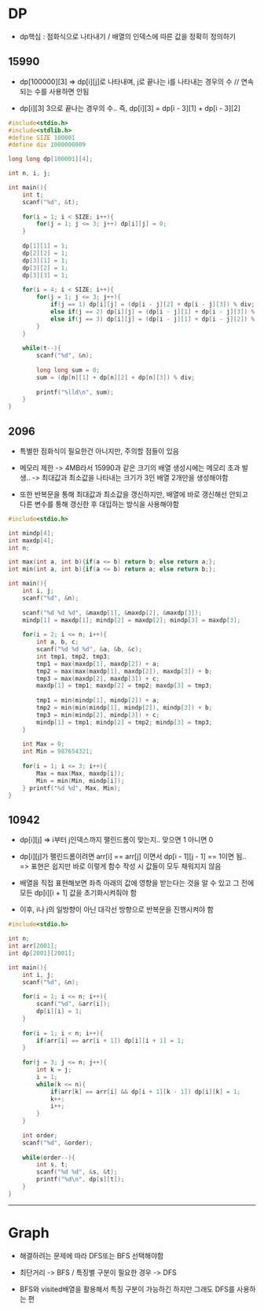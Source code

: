 <h1>DP</h1>

- dp핵심 : 점화식으로 나타내기 / 배열의 인덱스에 따른 값을 정확히 정의하기

<h2>15990</h2>

- dp[100000][3] => dp[i][j]로 나타내며, j로 끝나는 i를 나타내는 경우의 수 // 연속되는 수를 사용하면 안됨

- dp[i][3] 3으로 끝나는 경우의 수.. 즉, dp[i][3] = dp[i - 3][1] + dp[i - 3][2]

```c
#include<stdio.h>
#include<stdlib.h>
#define SIZE 100001
#define div 1000000009

long long dp[100001][4];

int n, i, j;

int main(){
    int t;
    scanf("%d", &t);
    
    for(i = 1; i < SIZE; i++){
        for(j = 1; j <= 3; j++) dp[i][j] = 0;
    }
    
    dp[1][1] = 1;
    dp[2][2] = 1;
    dp[3][1] = 1;
    dp[3][2] = 1;
    dp[3][3] = 1;
    
    for(i = 4; i < SIZE; i++){
        for(j = 1; j <= 3; j++){
            if(j == 1) dp[i][j] = (dp[i - j][2] + dp[i - j][3]) % div;
            else if(j == 2) dp[i][j] = (dp[i - j][1] + dp[i - j][3]) % div;
            else if(j == 3) dp[i][j] = (dp[i - j][1] + dp[i - j][2]) % div;
        }
    }
    
    while(t--){
        scanf("%d", &n);
        
        long long sum = 0;
        sum = (dp[n][1] + dp[n][2] + dp[n][3]) % div;
        
        printf("%lld\n", sum);
    }
}
```

<h2>2096</h2>

- 특별한 점화식이 필요한건 아니지만, 주의할 점들이 있음

- 메모리 제한 -> 4MB라서 15990과 같은 크기의 배열 생성시에는 메모리 초과 발생.. -> 최대값과 최소값을 나타내는 크기가 3인 배열 2개만을 생성해야함

- 또한 반복문을 통해 최대값과 최소값을 갱신하지만, 배열에 바로 갱신해선 안되고 다른 변수를 통해 갱신한 후 대입하는 방식을 사용해야함

```c
#include<stdio.h>

int mindp[4];
int maxdp[4];
int n;

int max(int a, int b){if(a <= b) return b; else return a;};
int min(int a, int b){if(a <= b) return a; else return b;};

int main(){
    int i, j;
    scanf("%d", &n);
    
    scanf("%d %d %d", &maxdp[1], &maxdp[2], &maxdp[3]);
    mindp[1] = maxdp[1]; mindp[2] = maxdp[2]; mindp[3] = maxdp[3];
    
    for(i = 2; i <= n; i++){
        int a, b, c;
        scanf("%d %d %d", &a, &b, &c);
        int tmp1, tmp2, tmp3;
        tmp1 = max(maxdp[1], maxdp[2]) + a;
        tmp2 = max(max(maxdp[1], maxdp[2]), maxdp[3]) + b;
        tmp3 = max(maxdp[2], maxdp[3]) + c;
        maxdp[1] = tmp1; maxdp[2] = tmp2; maxdp[3] = tmp3;
        
        tmp1 = min(mindp[1], mindp[2]) + a;
        tmp2 = min(min(mindp[1], mindp[2]), mindp[3]) + b;
        tmp3 = min(mindp[2], mindp[3]) + c;
        mindp[1] = tmp1; mindp[2] = tmp2; mindp[3] = tmp3;
    }
    
    int Max = 0;
    int Min = 987654321;
    
    for(i = 1; i <= 3; i++){
        Max = max(Max, maxdp[i]);
        Min = min(Min, mindp[i]);
    } printf("%d %d", Max, Min);
}
```

<h2>10942</h2>

- dp[i][j] => i부터 j인덱스까지 팰린드롬이 맞는지.. 맞으면 1 아니면 0

- dp[i][j]가 팰린드롬이려면 arr[i] == arr[j] 이면서 dp[i - 1][j - 1] == 1이면 됨.. => 표현은 쉽지만 바로 이렇게 함수 작성 시 값들이 모두 채워지지 않음

- 배열을 직접 표현해보면 좌측 아래의 값에 영향을 받는다는 것을 알 수 있고 그 전에 모든 dp[i][i + 1] 값을 초기화시켜줘야 함

- 이후, i나 j의 일방향이 아닌 대각선 방향으로 반복문을 진행시켜야 함

```c
#include<stdio.h>

int n;
int arr[2001];
int dp[2001][2001];

int main(){
    int i, j;
    scanf("%d", &n);
    
    for(i = 1; i <= n; i++){
        scanf("%d", &arr[i]);
        dp[i][i] = 1;
    }
    
    for(i = 1; i < n; i++){
        if(arr[i] == arr[i + 1]) dp[i][i + 1] = 1;
    }
    
    for(j = 3; j <= n; j++){
        int k = j;
        i = 1;
        while(k <= n){
            if(arr[k] == arr[i] && dp[i + 1][k - 1]) dp[i][k] = 1;
            k++;
            i++;
        }
    }
    
    int order;
    scanf("%d", &order);
    
    while(order--){
        int s, t;
        scanf("%d %d", &s, &t);
        printf("%d\n", dp[s][t]);
    }
}
```

<hr>

<h1>Graph</h1>

- 해결하려는 문제에 따라 DFS또는 BFS 선택해야함

- 최단거리 -> BFS / 특징별 구분이 필요한 경우 -> DFS

- BFS와 visited배열을 활용해서 특징 구분이 가능하긴 하지만 그래도 DFS를 사용하는 편

